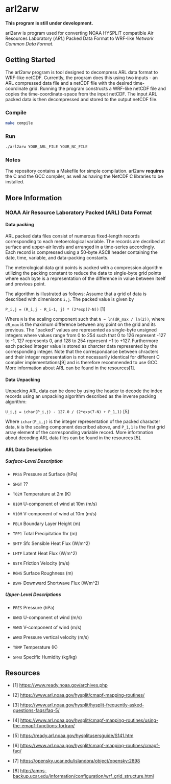 # arl2arw

**This program is still under development.**

arl2arw is program used for converting NOAA HYSPLIT compatible Air Resources Laboratory (_ARL_) Packed Data Format to WRF-like _Network Common Data Format_.

## Getting Started

The arl2arw program is tool designed to decompress ARL data format to WRF-like netCDF. Currently, the program does this using two inputs - an ARL compressed data file and a netCDF file with the desired time-coordinate grid. Running the program constructs a WRF-like netCDF file and copies the time-coordinate-space from the input netCDF. The input ARL packed data is then decompressed and stored to the output netCDF file.

### Compile

```bash
make compile
```

### Run 

```bash
./arl2arw YOUR_ARL_FILE YOUR_NC_FILE
```

### Notes

The repository contains a Makefile for simple compilation. arl2arw **requires** the C and the GCC compiler, as well as having the NetCDF C libraries to be installed.

## More Information

### NOAA Air Resource Laboratory Packed (ARL) Data Format

#### Data packing

ARL packed data files consist of numerous fixed-length records corresponding to each metoerological variable. The records are decribed at surface and upper-air levels and arranged in a time-series accordingly. Each record is compressed using a 50-byte ASCII header containing the date, time, variable, and data-packing constants.

The meterological data grid points is packed with a compression algorithm utilizing the packing constant to reduce the data to single-byte grid points where each byte is a representation of the difference in value between itself and previous point.

The algorithm is illustrated as follows: Assume that a grid of data is described with dimenisons `i,j`. The packed value is given by

`P_i,j = (R_i,j - R_i-1, j) * (2*exp(7-N))` [1]

Where `N` is the scaling component such that `N = ln(dR_max / ln(2))`, where `dR_max` is the maximum difference between any point on the grid and its previous. The "packed" values are represented as single-byte unsigned integers where values range from 0 to 254 such that 0 to 126 represent -127 to -1, 127 represents 0, and 128 to 254 represent +1 to +127. Furthermore each packed integer value is stored as charcter data represented by the corresponding integer. Note that the correspondance between chracters and their integer representation is not necessarily identical for different C compiler implementations[9] and is therefore recommended to use GCC. More information about ARL can be found in the resources[1].

#### Data Unpacking

Unpacking ARL data can be done by using the header to decode the index records using an unpacking algorithm described as the inverse packing algorithm: 

`U_i,j = ichar(P_i,j) - 127.0 / (2*exp(7-N) + P_1,1)` [5]

Where `ichar(P_i,j)` is the integer representation of the packed character data, `N` is the scaling component described above, and `P_1,1` is the first grid array element of the corresponding variable record. More infortmation about decoding ARL data files can be found in the resources [5].

#### ARL Data Description

##### Surface-Level Description

- `PRSS` Pressure at Surface (hPa)

- `SHGT` ??

- `T02M` Temperature at 2m (K)

- `U10M` U-component of wind at 10m (m/s)

- `V10M` V-component of wind at 10m (m/s)

- `PBLH` Boundary Layer Height (m)

- `TPP1` Total Precipitation 1hr (m)

- `SHTF` Sfc Sensible Heat Flux (W/m^2)

- `LHTF` Latent Heat Flux (W/m^2)

- `USTR` Friction Velocity (m/s)

- `RGHS` Surface Roughness (m)

- `DSWF` Downward Shortwave Flux (W/m^2)

##### Upper-Level Descriptions

- `PRES` Pressure (hPa)

- `UWND` U-component of wind (m/s)

- `VWND` V-component of wind (m/s)

- `WWND` Pressure vertical velocity (m/s)

- `TEMP` Temperature (K)

- `SPHU` Specific Humidity (kg/kg)

## Resources

- [1] <https://www.ready.noaa.gov/archives.php>

- [2] <https://www.arl.noaa.gov/hysplit/cmapf-mapping-routines/>

- [3] <https://www.arl.noaa.gov/hysplit/hysplit-frequently-asked-questions-faqs/faq-5/>

- [4] <https://www.arl.noaa.gov/hysplit/cmapf-mapping-routines/using-the-emapf-functions-fortran/>

- [5] <https://ready.arl.noaa.gov/hysplitusersguide/S141.htm>

- [6] <https://www.arl.noaa.gov/hysplit/cmapf-mapping-routines/cmapf-faq/>

- [7] <https://opensky.ucar.edu/islandora/object/opensky:2898>

- [8] <http://amps-backup.ucar.edu/information/configuration/wrf_grid_structure.html>